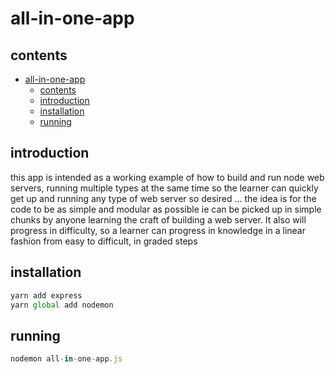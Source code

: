 # all-in-one-app

## contents

- [all-in-one-app](#all-in-one-app)
  - [contents](#contents)
  - [introduction](#introduction)
  - [installation](#installation)
  - [running](#running)

## introduction

this app is intended as a working example of how to build and run node web servers, running multiple types at the same time so the learner can quickly get up and running any type of web server so desired ... the idea is for the code to be as simple and modular as possible ie can be picked up in simple chunks by anyone learning the craft of building a web server.  It also will progress in difficulty, so a learner can progress in knowledge in a linear fashion from easy to difficult, in graded steps

## installation

```js
yarn add express 
yarn global add nodemon
```

## running

```js
nodemon all-in-one-app.js
```
